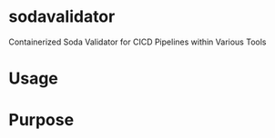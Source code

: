 # sodavalidator
Containerized Soda Validator for CICD Pipelines within Various Tools

# Usage

# Purpose
